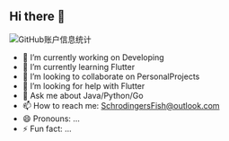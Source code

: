 ## Hi there 👋
![GitHub账户信息统计](https://github-stats.ubrong.com/api?username=SchrodingerFish&show_icons=true&theme=default)

- 🔭 I’m currently working on Developing
- 🌱 I’m currently learning Flutter
- 👯 I’m looking to collaborate on PersonalProjects
- 🤔 I’m looking for help with Flutter
- 💬 Ask me about Java/Python/Go
- 📫 How to reach me: SchrodingersFish@outlook.com
- 😄 Pronouns: ...
- ⚡ Fun fact: ...
